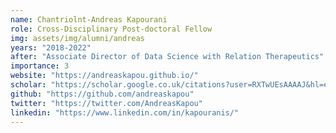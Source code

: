 ```yaml
---
name: Chantriolnt-Andreas Kapourani
role: Cross-Disciplinary Post-doctoral Fellow
img: assets/img/alumni/andreas
years: "2018-2022"
after: "Associate Director of Data Science with Relation Therapeutics"
importance: 3
website: "https://andreaskapou.github.io/"
scholar: "https://scholar.google.co.uk/citations?user=RXTwUEsAAAAJ&hl=en"
github: "https://github.com/andreaskapou"
twitter: "https://twitter.com/AndreasKapou"
linkedin: "https://www.linkedin.com/in/kapouranis/"
---
```

